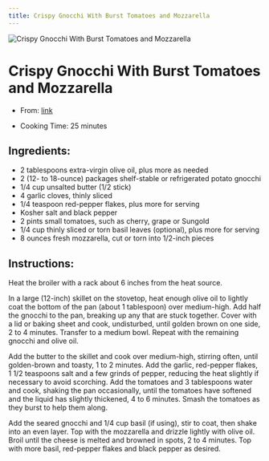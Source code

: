 ```yaml
---
title: Crispy Gnocchi With Burst Tomatoes and Mozzarella
---
```


![Crispy Gnocchi With Burst Tomatoes and Mozzarella](https://static01.nyt.com/images/2021/04/19/dining/as-cheesy-baked-gnocchi/merlin_183955068_cea0bca3-39eb-4a57-a1ce-ba780b08af51-articleLarge.jpg)

# Crispy Gnocchi With Burst Tomatoes and Mozzarella

- From: [link](https://cooking.nytimes.com/recipes/1022024-crispy-gnocchi-with-burst-tomatoes-and-mozzarella)

- Cooking Time: 25 minutes

## Ingredients:

- 2 tablespoons extra-virgin olive oil, plus more as needed
- 2 (12- to 18-ounce) packages shelf-stable or refrigerated potato gnocchi
- 1/4 cup unsalted butter (1/2 stick)
- 4 garlic cloves, thinly sliced
- 1/4 teaspoon red-pepper flakes, plus more for serving
- Kosher salt and black pepper
- 2 pints small tomatoes, such as cherry, grape or Sungold
- 1/4 cup thinly sliced or torn basil leaves (optional), plus more for serving
- 8 ounces fresh mozzarella, cut or torn into 1/2-inch pieces

## Instructions:

Heat the broiler with a rack about 6 inches from the heat source.

In a large (12-inch) skillet on the stovetop, heat enough olive oil to lightly coat the bottom of the pan (about 1 tablespoon) over medium-high. Add half the gnocchi to the pan, breaking up any that are stuck together. Cover with a lid or baking sheet and cook, undisturbed, until golden brown on one side, 2 to 4 minutes. Transfer to a medium bowl. Repeat with the remaining gnocchi and olive oil.

Add the butter to the skillet and cook over medium-high, stirring often, until golden-brown and toasty, 1 to 2 minutes. Add the garlic, red-pepper flakes, 1 1/2 teaspoons salt and a few grinds of pepper, reducing the heat slightly if necessary to avoid scorching. Add the tomatoes and 3 tablespoons water and cook, shaking the pan occasionally, until the tomatoes have softened and the liquid has slightly thickened, 4 to 6 minutes. Smash the tomatoes as they burst to help them along.

Add the seared gnocchi and 1/4 cup basil (if using), stir to coat, then shake into an even layer. Top with the mozzarella and drizzle lightly with olive oil. Broil until the cheese is melted and browned in spots, 2 to 4 minutes. Top with more basil, red-pepper flakes and black pepper as desired.
